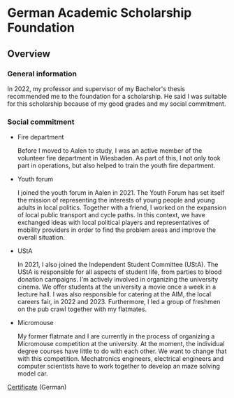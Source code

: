 # German Academic Scholarship Foundation

## Overview

### General information

In 2022, my professor and supervisor of my Bachelor's thesis recommended me to the foundation for a scholarship.
He said I was suitable for this scholarship because of my good grades and my social commitment.

### Social commitment

- Fire department

  Before I moved to Aalen to study, I was an active member of the volunteer fire department in Wiesbaden.
  As part of this, I not only took part in operations, but also helped to train the youth fire department.

- Youth forum

  I joined the youth forum in Aalen in 2021. The Youth Forum has set itself the mission of representing the interests of young people and young adults in local politics. Together with a friend, I worked on the expansion of local public transport and cycle paths. In this context, we have exchanged ideas with local political players and representatives of mobility providers in order to find the problem areas and improve the overall situation.

- UStA

  In 2021, I also joined the Independent Student Committee (UStA).
  The UStA is responsible for all aspects of student life, from parties to blood donation campaigns.
  I'm actively involved in organizing the university cinema.
  We offer students at the university a movie once a week in a lecture hall. I was also responsible for catering at the AIM, the local careers fair, in 2022 and 2023.
  Furthermore, I led a group of freshmen on the pub crawl together with my flatmates.

- Micromouse

  My former flatmate and I are currently in the process of organizing a Micromouse competition at the university. At the moment, the individual degree courses have little to do with each other. We want to change that with this competition.
  Mechatronics engineers, electrical engineers and computer scientists have to work together to develop an maze solving model car.

[Certificate](/files/Stipendium.pdf) (German)
